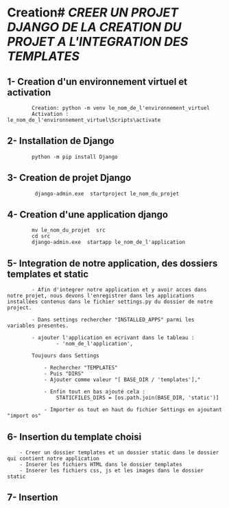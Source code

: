 # Creation#  _CREER UN PROJET DJANGO DE LA CREATION DU PROJET A L'INTEGRATION DES TEMPLATES_
##
##

## 1- Creation d'un environnement virtuel et activation

            Creation: python -m venv le_nom_de_l'environnement_virtuel
            Activation :  le_nom_de_l'environnement_virtuel\Scripts\activate 
            
            
## 2- Installation de Django

            python -m pip install Django
            
## 3- Creation de projet Django

             django-admin.exe  startproject le_nom_du_projet
             
## 4- Creation d'une application django

            mv le_nom_du_projet  src
            cd src
            django-admin.exe  startapp le_nom_de_l'application
            
## 5- Integration de notre application, des dossiers templates et static

            - Afin d'integrer notre application et y avoir acces dans notre projet, nous devons l'enregistrer dans les applications installées contenus dans le fichier settings.py du dossier de notre project.
            
            - Dans settings rechercher "INSTALLED_APPS" parmi les variables presentes.
            
            - ajouter l'application en ecrivant dans le tableau :
                    - 'nom_de_l'application',
                    
            Toujours dans Settings
            
                - Rechercher "TEMPLATES" 
                - Puis "DIRS"  
                - Ajouter comme valeur "[ BASE_DIR / 'templates'],"
                
                - Enfin tout en bas ajouté cela :
                    STATICFILES_DIRS = [os.path.join(BASE_DIR, 'static')]
                
                - Importer os tout en haut du fichier Settings en ajoutant "import os"
                
                
 
## 6-  Insertion du template choisi

        - Creer un dossier templates et un dossier static dans le dossier qui contient notre application
        - Inserer les fichiers HTML dans le dossier templates
        - Inserer les fichiers css, js et les images dans le dossier static

## 7- Insertion
 
